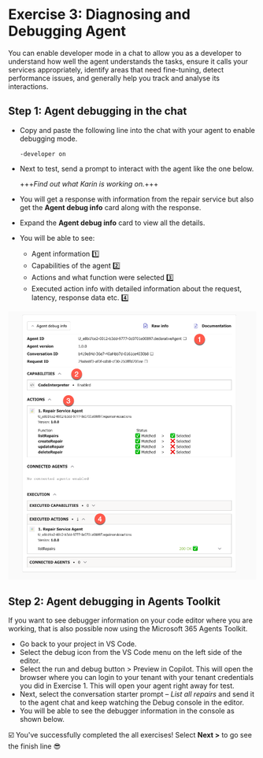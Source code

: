 # Exercise 3: Diagnosing and Debugging Agent

You can enable developer mode in a chat to allow you as a developer to understand how well the agent understands the tasks, ensure it calls your services appropriately, identify areas that need fine-tuning, detect performance issues, and generally help you track and analyse its interactions.

## Step 1: Agent debugging in the chat

- Copy and paste the following line into the chat with your agent to enable debugging mode.

    ```
    -developer on
    ```
- Next to test, send a prompt to interact with the agent like the one below.

   +++*Find out what Karin is working on.*+++

- You will get a response with information from the repair service but also get the **Agent debug info** card along with the response.
- Expand the **Agent debug info** card to view all the details.
- You will be able to see: 
    -	Agent information 1️⃣
    -	Capabilities of the agent 2️⃣
    -	Actions and what function were selected 3️⃣
    -	Executed action info with detailed information about the request, latency, response data etc. 4️⃣

![agent debug info](https://github.com/microsoft/msbuild-lab323-declarative-agent/blob/main/lab/images/exercise-3/agent-info.png)  

## Step 2: Agent debugging in Agents Toolkit

If you want to see debugger information on your code editor where you are working, that is also possible now using the Microsoft 365 Agents Toolkit. 

- Go back to your project in VS Code.
- Select the debug icon from the VS Code menu on the left side of the editor. 
- Select the run and debug button > Preview in Copilot. This will open the browser where you can login to your tenant with your tenant credentials you did in Exercise 1. This will open your agent right away for test. 
- Next, select the conversation starter prompt – *List all repairs* and send it to the agent chat and keep watching the Debug console in the editor.
- You will be able to see the debugger information in the console as shown below. 

☑️ You've successfully completed the all exercises! Select **Next >** to go see the finish line 😎